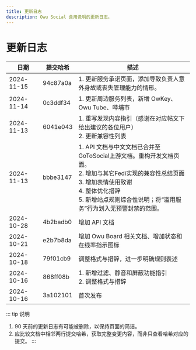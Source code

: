 ```yaml
---
title: 更新日志
description: Owu Social 食用说明的更新日志。
---
```


# 更新日志

| 日期 | 提交哈希 | 描述 |
| ---- | -------- | ---- |
| 2024-11-15 | 94c87a0a | 1. 更新服务承诺页面，添加导致负责人意外身故或丧失管理能力的情形。 |
| 2024-11-14 | 0c3ddf34 | 1. 更新周边服务列表，新增 OwKey、Owu Tube、哔埔市 |
| 2024-11-13 | 6041e043 | 1. 重写发现内容指引（感谢在对应帖文下给出建议的各位用户）<br/>2. 更新兼容性列表 |
| 2024-11-13 | bbbe3147 | 1. API 文档与中文文档已合并至GoToSocial上游文档。重构开发文档页面。<br/>2. 增加与其它Fedi实现的兼容性总结页面<br/>3. 增加表情使用致谢<br/>4. 整体优化措辞<br/>5. 新增站点规则综合性说明；将“滥用服务”行为划入无预警封禁的范围。 |
| 2024-10-28 | 4b2badb0 | 增加 API 文档 |
| 2024-10-21 | e2b7b8da | 增加 Owu Board 相关文档、增加状态和在线率指示图标 |
| 2024-10-18 | 79f01cb9 | 调整格式与措辞，进一步明确规则表述 |
| 2024-10-16 | 868ff08b | 1. 新增过滤、静音和屏蔽功能指引<br/>2. 调整格式与措辞 |
| 2024-10-16 | 3a102101 | 首次发布 |

::: tip 说明
1. 90 天前的更新日志有可能被删除，以保持页面的简洁。
2. 应比较文档中相邻两行提交哈希，获取完整变更内容，而非只查看哈希对应的提交。
:::
